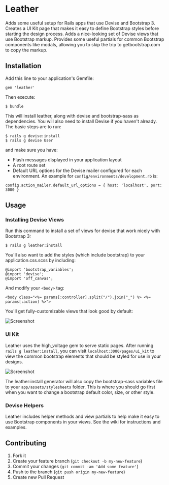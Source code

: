 # Leather

Adds some useful setup for Rails apps that use Devise and Bootstrap 3. Creates a UI Kit page that makes it easy to define Bootstrap styles before starting the design process. Adds a nice-looking set of Devise views that use Bootstrap markup. Provides some useful partials for common Bootstrap components like modals, allowing you to skip the trip to getbootstrap.com to copy the markup.

## Installation

Add this line to your application's Gemfile:

    gem 'leather'

Then execute:

    $ bundle
    
This will install leather, along with devise and bootstrap-sass as dependencies. You will also need to install Devise if you haven't already. The basic steps are to run:

    $ rails g devise:install
    $ rails g devise User

and make sure you have:

* Flash messages displayed in your application layout
* A root route set
* Default URL options for the Devise mailer configured for each environment. An example for `config/environments/development.rb` is:

```
config.action_mailer.default_url_options = { host: 'localhost', port: 3000 }
```

## Usage

### Installing Devise Views

Run this command to install a set of views for devise that work nicely with Bootstrap 3:

    $ rails g leather:install
    
You'll also want to add the styles (which include bootstrap) to your application.css.scss by including:

    @import 'bootstrap_variables';
    @import 'devise';
    @import 'off_canvas';
    
And modify your `<body>` tag:

    <body class="<%= params[:controller].split("/").join("_") %> <%= params[:action] %>">

You'll get fully-customizable views that look good by default:

![Screenshot](https://raw.githubusercontent.com/dvanderbeek/leather/master/login.png)

### UI Kit

Leather uses the high_voltage gem to serve static pages. After running `rails g leather:install`, you can visit `localhost:3000/pages/ui_kit` to view the common bootstrap elements that should be styled for use in your designs.

![Screenshot](https://raw.githubusercontent.com/dvanderbeek/leather/master/ui-kit.png)

The leather:install generator will also copy the bootstrap-sass variables file to your `app/assets/stylesheets` folder. This is where you should go first when you want to change a bootstrap default color, size, or other style.

### Devise Helpers

Leather includes helper methods and view partials to help make it easy to use Bootstrap components in your views. See the wiki for instructions and examples.

## Contributing

1. Fork it
2. Create your feature branch (`git checkout -b my-new-feature`)
3. Commit your changes (`git commit -am 'Add some feature'`)
4. Push to the branch (`git push origin my-new-feature`)
5. Create new Pull Request
